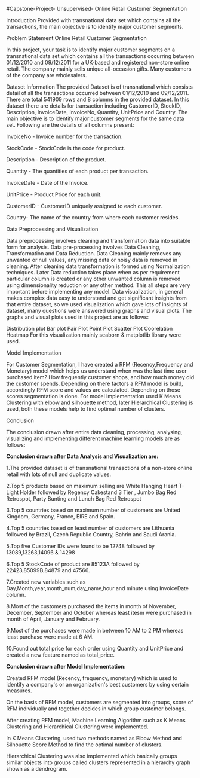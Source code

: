 #Capstone-Project- Unsupervised- Online Retail Customer Segmentation

Introduction
Provided with transnational data set which contains all the transactions, the main objective is to identify major customer segments.

Problem Statement
Online Retail Customer Segmentation

In this project, your task is to identify major customer segments on a transnational data set which contains all the transactions occurring between 01/12/2010 and 09/12/2011 for a UK-based and registered non-store online retail. The company mainly sells unique all-occasion gifts. Many customers of the company are wholesalers.

Dataset Information
The provided Dataset is of transnational which consists detail of all the transactions occurred between 01/12/2010 and 09/12/2011. There are total 541909 rows and 8 columns in the provided dataset. In this dataset there are details for transaction including CustomerID, StockID, Description, InvoiceDate, InvoiceNo, Quantity, UnitPrice and Country. The main objective is to identify major customer segments for the same data set. Following are the details of all columns present:

InvoiceNo - Invoice number for the transaction.

StockCode - StockCode is the code for product.

Description - Description of the product.

Quantity - The quantities of each product per transaction.

InvoiceDate - Date of the Invoice.

UnitPrice - Product Price for each unit.

CustomerID - CustomerID uniquely assigned to each customer.

Country- The name of the country from where each customer resides. 

Data Preprocessing and Visualization

Data preprocessing involves cleaning and transformation data into suitable form for analysis. Data pre-processing involves Data Cleaning, Transformation and Data Reduction. Data Cleaning mainly removes any unwanted or null values, any missing data or noisy data is removed in cleaning. After cleaning data transformation is formed using Normalization techniques. Later Data reduction takes place when as per requirement particular column is created or any other unwanted column is removed using dimensionality reduction or any other method. This all steps are very important before implementing any model. Data visualization, in general makes complex data easy to understand and get significant insights from that entire dataset, so we used visualization which gave lots of insights of dataset, many questions were answered using graphs and visual plots. The graphs and visual plots used in this project are as follows:

Distribution plot
Bar plot
Pair Plot
Point Plot
Scatter Plot
Coorelation Heatmap
For this visualization mainly seaborn & matplotlib library were used.

Model Implementation

For Customer Segmentation, I have created a RFM (Recency,Frequency and Monetary) model which helps us understand when was the last time user purchased item? How frequently customer shops, and how much money did the customer spends. Depending on there factors a RFM model is build, accordingly RFM score and values are calculated. Depending on those scores segmentation is done. For model implementation used K Means Clustering with elbow and silhouette method, later Hierarchical Clustering is used, both these models help to find optimal number of clusters.

Conclusion

The conclusion drawn after entire data cleaning, processing, analysing, visualizing and implementing different machine learning models are as follows:

**Conclusion drawn after Data Analysis and Visualization are:**

1.The provided dataset is of transnational transactions of a non-store online retail with lots of null and duplicate values.

2.Top 5 products based on maximum selling are White Hanging Heart T-Light Holder followed by Regency Cakestand 3 Tier , Jumbo Bag Red Retrospot, Party Bunting and Lunch Bag Red Retrospot

3.Top 5 countries based on maximum number of customers are United Kingdom, Germany, France, EIRE and Spain.

4.Top 5 countries based on least number of customers are Lithuania followed by Brazil, Czech Republic Country, Bahrin and Saudi Arania.

5.Top five Customer IDs were found to be 12748 followed by 13089,13263,14096 & 14298

6.Top 5 StockCode of product are 85123A followed by 22423,85099B,84879 and 47566.

7.Created new variables such as Day,Month,year,month_num,day_name,hour and minute using InvoiceDate column.

8.Most of the customers purchased the items in month of November, December, September and October whereas least itesm were purchased in month of April, January and February.

9.Most of the purchases were made in between 10 AM to 2 PM whereas least purchase were made at 6 AM.

10.Found out total price for each order using Quantity and UnitPrice and created a new feature named as total_price.

**Conclusion drawn after Model Implementation:**

Created RFM model (Recency, frequency, monetary) which is used to identify a company's or an organization's best customers by using certain measures.

On the basis of RFM model, customers are segmented into groups, score of RFM individually and together decides in which group customer belongs.

After creating RFM model, Machine Learning Algorithm such as K Means Clustering and Hierarchical Clustering were implemented.

In K Means Clustering, used two methods named as Elbow Method and Silhouette Score Method to find the optimal number of clusters.

Hierarchical Clustering was also implemented which basically groups similar objects into groups called clusters represented in a hierarchy graph shown as a dendrogram.



